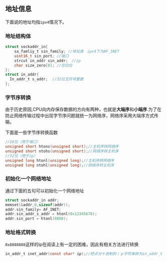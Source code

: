## 地址信息

下面说的地址均指`ipv4`情况下。

### 地址结构体

```C
struct sockaddr_in{
	sa_famliy_t sin_family; //地址族　ipv4下为AF_INET
    uint16_t sin_port; //端口
    strcut in_addr sin_addr;　//ip
	char size_zero[8]; //空白位
};
struct in_addr{
  In_addr_t s_addr;  //32位无符号整数
};
```

### 字节序转换

由于历史原因,CPU向内存保存数据的方向有两种，也就是**大端序**和**小端序**.为了在防止网络传输过程中出现字节序问题就统一为网络序，网络序采用大端序方式传输。

下面是一些字节序转换函数

```C
//16位（用于端口）
unsigned short htons(unsigned short);//主机序转网络序
unsigned short ntohs(unsigned short);//网络序转主机序
//32位（用于ip）
unsigned long htonl(unsigned long);//主机序转网络序
unsigned long ntohl(unsigned long);//网络序转主机序
```

### 初始化一个网络地址

通过下面的五句可以初始化一个网络地址

```C
struct sockaddr_in addr;
memset(&addr,0,sizeof(addr));
addr.sin_family= AF_INET;
addr.sin_addr_s_addr = htonl(0x12345678);
addr.sin_port = htonl(8888);
```

### 地址格式转换

`0x8888888`这样的ip在阅读上有一定的困难，因此有相关方法进行转换

```C
in_addr_t inet_addr(const char* ip);//把点分十进制的ｉｐ字符串转为in_addr_t格式
```

